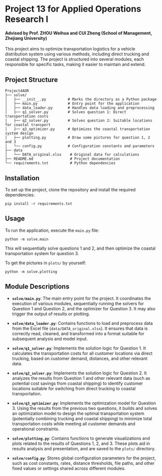 # Project 13 for Applied Operations Research I
#### Advised by Prof. ZHOU Weihua and CUI Zheng (School of Management, Zhejiang University)

This project aims to optimize transportation logistics for a vehicle distribution system using various methods, including direct trucking and coastal shipping. The project is structured into several modules, each responsible for specific tasks, making it easier to maintain and extend.

## Project Structure

```
Project4AOR
├── solve/
│   ├── __init__.py          # Marks the directory as a Python package
│   ├── main.py              # Entry point for the application
│   ├── data_loader.py       # Handles data loading and preprocessing
│   ├── q1_solver.py         # Solves question 1: Direct transportation costs
│   ├── q2_solver.py         # Solves question 2: Suitable locations for coastal transport
│   ├── q3_optimizer.py      # Optimizes the coastal transportation system design
│   ├── plotting.py          # Draw some pictures for question 1, 2 and 3
│   └── config.py            # Configuration constants and parameters
├── data
│   └── DATA_original.xlsx    # Original data for calculations
├── README.md                 # Project documentation
└── requirements.txt          # Python dependencies
```

## Installation

To set up the project, clone the repository and install the required dependencies:

```shell
pip install -r requirements.txt
```

## Usage

To run the application, execute the `main.py` file:

```shell
python -m solve.main
```

This will sequentially solve questions 1 and 2, and then optimize the coastal transportation system for question 3.

To get the pictures in `plots/` by yourself:

```shell
python -m solve.plotting
```
## Module Descriptions

- **`solve/main.py`**: The main entry point for the project. It coordinates the execution of various modules, sequentially running the solvers for Question 1 and Question 2, and the optimizer for Question 3. It may also trigger the output of results or plotting.

- **`solve/data_loader.py`**: Contains functions to load and preprocess data from the Excel file (`data/DATA_original.xlsx`). It ensures that data is correctly read, cleaned, and transformed into a format suitable for subsequent analysis and model input.

- **`solve/q1_solver.py`**: Implements the solution logic for Question 1. It calculates the transportation costs for all customer locations via direct trucking, based on customer demand, distances, and other relevant data.

- **`solve/q2_solver.py`**: Implements the solution logic for Question 2. It analyzes the results from Question 1 and other relevant data (such as potential cost savings from coastal shipping) to identify customer locations suitable for switching from direct trucking to coastal transportation.

- **`solve/q3_optimizer.py`**: Implements the optimization model for Question 3. Using the results from the previous two questions, it builds and solves an optimization model to design the optimal transportation system (potentially combining trucking and coastal shipping) to minimize total transportation costs while meeting all customer demands and operational constraints.

- **`solve/plotting.py`**: Contains functions to generate visualizations and plots related to the results of Questions 1, 2, and 3. These plots aid in results analysis and presentation, and are saved to the `plots/` directory.

- **`solve/config.py`**: Stores global configuration parameters for the project, such as cost constants, rates, distance thresholds, file paths, and other fixed values or settings shared across different modules.